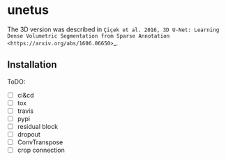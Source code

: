 # unetus

The 3D version was described in
`Çiçek et al. 2016, 3D U-Net: Learning Dense Volumetric Segmentation from
Sparse Annotation <https://arxiv.org/abs/1606.06650>`_.


Installation
---

ToDO:
- [ ] ci&cd
- [ ] tox
- [ ] travis
- [ ] pypi
- [ ] residual block
- [ ] dropout
- [ ] ConvTranspose
- [ ] crop connection